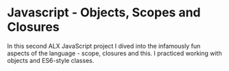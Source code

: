 # Javascript - Objects, Scopes and Closures
In this second ALX JavaScript project I dived into the infamously fun aspects of the language - scope, closures and this. I practiced working with objects and ES6-style classes.
